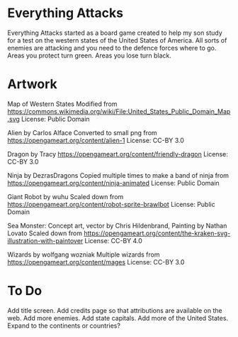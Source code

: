 # Everything Attacks

Everything Attacks started as a board game created to help my son study for a
test on the western states of the United States of America. All sorts of
enemies are attacking and you need to the defence forces where to go. Areas
you protect turn green. Areas you lose turn black.

# Artwork
Map of Western States
Modified from https://commons.wikimedia.org/wiki/File:United_States_Public_Domain_Map.svg
License: Public Domain

Alien by Carlos Alface
Converted to small png from https://opengameart.org/content/alien-1
License: CC-BY 3.0

Dragon by Tracy
https://opengameart.org/content/friendly-dragon
License: CC-BY 3.0

Ninja by DezrasDragons
Copied multiple times to make a band of ninja from https://opengameart.org/content/ninja-animated
License: Public Domain

Giant Robot by wuhu
Scaled down from https://opengameart.org/content/robot-sprite-brawlbot
License: Public Domain

Sea Monster: Concept art, vector by Chris Hildenbrand, Painting by Nathan Lovato
Scaled down from https://opengameart.org/content/the-kraken-svg-illustration-with-paintover
License: CC-BY 4.0

Wizards by wolfgang wozniak
Multiple wizards from https://opengameart.org/content/mages
License: CC-BY 3.0

# To Do
Add title screen.
Add credits page so that attributions are available on the web.
Add more enemies.
Add state capitals.
Add more of the United States.
Expand to the continents or countries?
